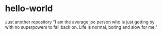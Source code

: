 # hello-world
Just another repository 
"I am the average joe person who is just getting by with no superpowers to fall back on. Life is normal, boring and slow for me."
